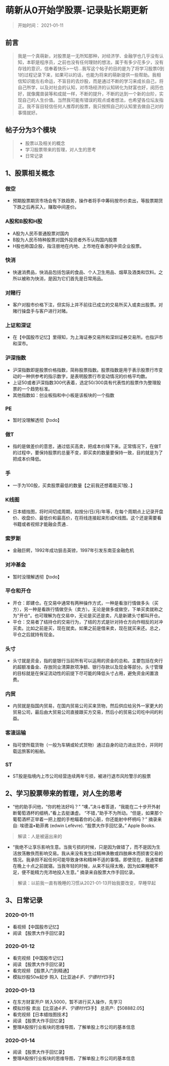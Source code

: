 # 萌新从0开始学股票-记录贴长期更新
> 开始时间： 2021-01-11

## 前言
> 我是一个真萌新，对股票是一无所知那种，对经济学、金融学也几乎没有认知，本职是程序员，之前也没有任何理财的想法，属于有多少花多少，没有存钱的意识，信奉着快乐>一切...我写这个帖子的目的是为了将学习股票0到1的过程记录下来，如果可以的话，也能为将来的萌新提供一些帮助。我相信知识能左右命运，不盲目的去炒股，而是通过不断的学习来成长自己，将自己所学，以及对社会的认知，对市场经济的认知转化为财富也好，阅历也好，就像魔兽装等和成就一样，不断的提升，不断的达到一个新的台阶，实现自己的人生价值。当然我可能有错误的观点或者想法，也希望各位坛友指正。我不盲目轻信任何人推荐的股票，我只按照自己的认知里去做自己对的事情就好。

## 帖子分为3个模块
> - 股票以及相关的概念
> - 学习股票带来的哲理，对人生的思考
> - 日常记录
  
## 1、股票相关概念

### 做空
- 预期股票期货市场会有下跌趋势，操作者将手中筹码按市价卖出，等股票期货下跌之后再买入，赚取中间差价。

### A股和B股和H股
- A股为人民币普通股票对国内
- B股为人民币特种股票对国外投资者外币认购国内股票
- H股也称国企股，指注册地在内地、上市地在香港的中资企业股票。

### 快消
- 快速消费品，快消品包括包装的食品、个人卫生用品、烟草及酒类和饮料。之所以被称为快消，是因为它们首先是日常用品。

### 对赌行
- 客户对股市价格下注，但实际上并不前往已成立的交易所买入或卖出股票。对赌行操盘手与客户进行对赌。

### 上证和深证
- 在【中国股市记忆】里得知，为上海证券交易所和深圳证券交易所。也指沪市和深市。

### 沪深指数
- 沪深指数即是股票价格指数，简称股票指数。股票指数是用于表示股票行市变动的一种供参考的指示数字，是表明股票行市变动情况的价格平均数。
- 上证50或者沪深指数300代表着，选定50/300具有代表性的股票作为整理股票的一个趋势标准。
- 其他指数如：创业板指和中小板是该板块的一个指数

### PE
- 暂时没理解透彻【todo】

### 做T
- 指的是做差价的意思，通过低买高卖，把成本价降下来。正常情况下，在做T的过程中，要保持股票的总量不变，即买卖的数量要保持一致，目的就是为了把成本价降低。

### 手
- 一手为100股，买卖股票最低的数量【之前我还想着能买1股..】

### K线图
- 日本蜡烛图，将时间切成周期，如按分/日/月/年等，在每个周期点上记录开盘价、收盘价、最低价和最高价，在将线连接起来形成K线图。这个还是需要看书籍或者视频才能融会贯通..
  
### 索罗斯
- 金融巨鳄，1992年成功狙击英镑，1997年引发东南亚金融危机

### 对冲基金
- 暂时没理解透彻【todo】

### 平仓和开仓
- 开仓：即建仓。在交易中通常有两种操作方式，一种是看涨行情做多头（买方），另一种是看跌行情做空头（卖方）。无论是做多或做空，下单买卖就称之为"开仓"。也可理解为在交易中，无论是买还是卖，凡是新建头寸都叫开仓。
- 平仓：交易者了结持仓的交易行为，了结的方式是针对持仓方向作相反的对冲买卖。比如之前是买，现在就卖。如果之前是借来卖，现在就买来还。总之，平仓之后就持有现金。

### 头寸
- 头寸就是资金，指的是银行当前所有可以运用的资金的总和。主要包括在央行的超额准备金、存放同业清算款项净额、银行存款以及现金等部分。头寸管理的目标就是在保证流动性的前提下尽可能的降低头寸占用，避免资金闲置浪费。

### 内贸
- 内贸就是指国内贸易，在国内贸易公司买来货物，然后供应给另外一家更大的贸易公司，最后由大贸易公司直接跟买方交易，然后小的贸易公司吃中间的利益。

### 客滚运输
- 指可使所载货物（一般为车辆或轮式货物）通过自身的动力进出货仓，并同时载运旅客的船舶。

### ST
- ST股是指境内上市公司经营连续两年亏损，被进行退市风险警示的股票

## 2、学习股票带来的哲理，对人生的思考

- “他的助手问他，“你的枪法好吗？” “噢，”决斗者答道，“我能在二十步开外射断葡萄酒杯的细柄，”看上去挺谦虚。 “不错，”助手不为所动。“但是，如果那个葡萄酒杯正举着一把上膛的手枪瞄着你的心脏，你还能射中杯柄吗？” 摘录来自: 埃德温•勒菲弗 (edwin Lefèvre). “股票大作手回忆录。” Apple Books. 
>解读：人是被逼出来的

- “我绝不让享乐影响生意。当我亏损的时候，只是因为做错了，而不是因为生活放荡散佚而影响交易。我从来没有发生过精神涣散或四肢麻木而损害交易的情况。我承担不起任何可能导致身体和精神不适的事情。即使现在，我通常都在晚上十点之前就寝。当我年轻的时候，从来不玩得太晚，因为如果睡眠不足，便不能精力充沛地投入生意。” 摘录来自股票大作手回忆录。
>解读：以前我一直有晚睡的习惯从2021-01-13开始我要改变，早睡早起

## 3、日常记录

### 2020-01-11
- 看视频【中国股市记忆】
- 阅读 【股票大作手回忆录】

### 2020-01-12
- 看完视频【中国股市记忆】
- 阅读 【股票大作手回忆录】
- 看完视频 【股票入门到精通】
- 模拟炒股50w起步 购入【比亚迪*4手、宁德时代*3手】

### 2020-01-13
- 在东方财富开户 转入5000，暂不进行买入操作，先学习
- 模拟炒股 卖出【比亚迪*4手、宁德时代*3手】 总资产:【508882.05】
- 看完视频【日本蜡烛图技术】
- 阅读 【股票大作手回忆录】
- 整理A股按行业板块的思维导图，了解单股上市公司的基本信息

### 2020-01-14
- 阅读 【股票大作手回忆录】
- 整理A股按行业板块的思维导图，了解单股上市公司的基本信息